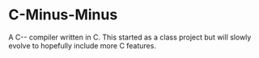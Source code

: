# C-Minus-Minus
A C-- compiler written in C. This started as a class project but will slowly evolve to hopefully include more C features.
